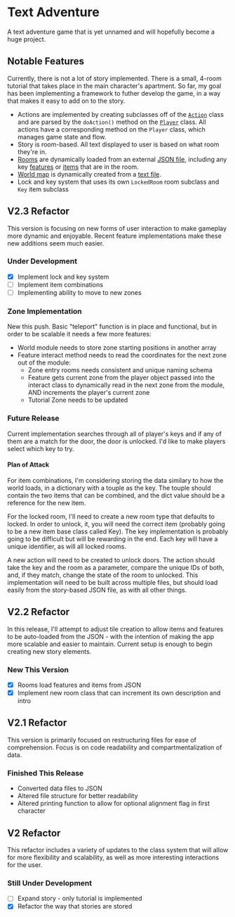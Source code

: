 # Text Adventure

A text adventure game that is yet unnamed and will hopefully become a huge project.

## Notable Features

Currently, there is not a lot of story implemented. There is a small, 4-room tutorial that takes place in the main character's apartment. So far, my goal has been implementing a framework to futher develop the game, in a way that makes it easy to add on to the story.

* Actions are implemented by creating subclasses off of the [`Action`](./textadventure/actions.py) class and are parsed by the `doAction()` method on the [`Player`](./textadventure/player.py) class. All actions have a corresponding method on the `Player` class, which manages game state and flow.
* Story is room-based. All text displayed to user is based on what room they're in.
* [Rooms](./textadventure/tiles.py) are dynamically loaded from an external [JSON file](./data/story.json), including any key [features](./textadventure/features.py) or [items](./textadventure/items.py) that are in the room.
* [World map](./textadventure/world.py) is dynamically created from a [text file](./data/map.txt).
* Lock and key system that uses its own `LockedRoom` room subclass and `Key` item subclass

## V2.3 Refactor

This version is focusing on new forms of user interaction to make gameplay more dynamic and enjoyable. Recent feature implementations make these new additions seem much easier.

### Under Development

* [x] Implement lock and key system
* [ ] Implement item combinations
* [ ] Implementing ability to move to new zones

### Zone Implementation

New this push. Basic "teleport" function is in place and functional, but in order to be scalable it needs a few more features:

* World module needs to store zone starting positions in another array
* Feature interact method needs to read the coordinates for the next zone out of the module:
  * Zone entry rooms needs consistent and unique naming schema
  * Feature gets current zone from the player object passed into the interact class to dynamically read in the next zone from the module, AND increments the player's current zone
  * Tutorial Zone needs to be updated

### Future Release

Current implementation searches through all of player's keys and if any of them are a match for the door, the door is unlocked. I'd like to make players select which key to try.

#### Plan of Attack

For item combinations, I'm considering storing the data similary to how the world loads, in a dictionary with a touple as the key. The touple should contain the two items that can be combined, and the dict value should be a reference for the new item.

For the locked room, I'll need to create a new room type that defaults to locked. In order to unlock, it, you will need the correct item (probably going to be a new item base class called Key). The key implementation is probably going to be difficult but will be rewarding in the end. Each key will have a unique identifier, as will all locked rooms.

A new action will need to be created to unlock doors. The action should take the key and the room as a parameter, compare the unique IDs of both, and, if they match, change the state of the room to unlocked. This implementation will need to be built across multiple files, but should load easily from the story-based JSON file, as with all other things.

## V2.2 Refactor

In this release, I'll attempt to adjust tile creation to allow items and features to be auto-loaded from the JSON - with the intention of making the app more scalable and easier to maintain. Current setup is enough to begin creating new story elements.

### New This Version

* [x] Rooms load features and items from JSON
* [x] Implement new room class that can increment its own description and intro

## V2.1 Refactor

This version is primarily focused on restructuring files for ease of comprehension. Focus is on code readability and compartmentalization of data.

### Finished This Release

* Converted data files to JSON
* Altered file structure for better readability
* Altered printing function to allow for optional alignment flag in first character

## V2 Refactor

This refactor includes a variety of updates to the class system that will allow for more flexibility and scalability, as well as more interesting interactions for the user.

### Still Under Development

* [ ] Expand story - only tutorial is implemented
* [x] Refactor the way that stories are stored
